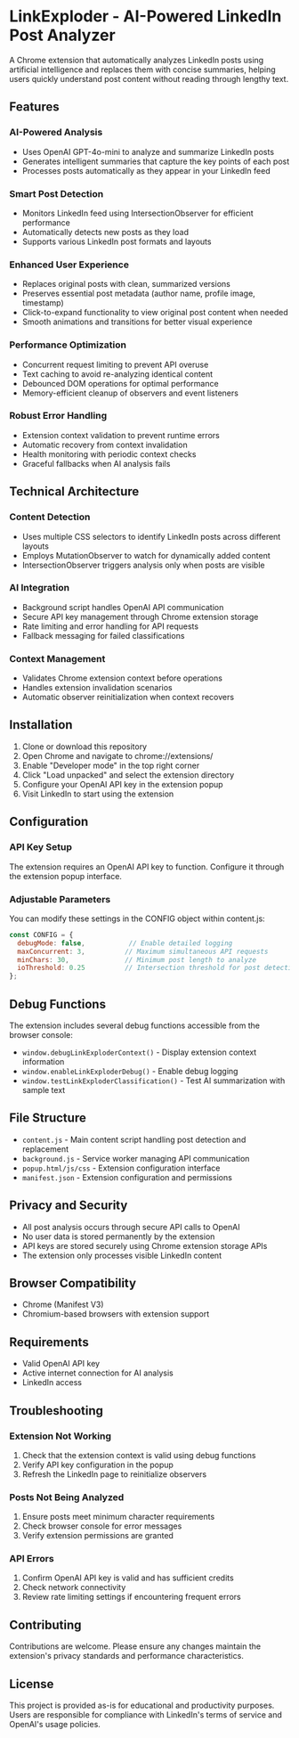 # LinkExploder - AI-Powered LinkedIn Post Analyzer

A Chrome extension that automatically analyzes LinkedIn posts using artificial intelligence and replaces them with concise summaries, helping users quickly understand post content without reading through lengthy text.

## Features

### AI-Powered Analysis
- Uses OpenAI GPT-4o-mini to analyze and summarize LinkedIn posts
- Generates intelligent summaries that capture the key points of each post
- Processes posts automatically as they appear in your LinkedIn feed

### Smart Post Detection
- Monitors LinkedIn feed using IntersectionObserver for efficient performance
- Automatically detects new posts as they load
- Supports various LinkedIn post formats and layouts

### Enhanced User Experience
- Replaces original posts with clean, summarized versions
- Preserves essential post metadata (author name, profile image, timestamp)
- Click-to-expand functionality to view original post content when needed
- Smooth animations and transitions for better visual experience

### Performance Optimization
- Concurrent request limiting to prevent API overuse
- Text caching to avoid re-analyzing identical content
- Debounced DOM operations for optimal performance
- Memory-efficient cleanup of observers and event listeners

### Robust Error Handling
- Extension context validation to prevent runtime errors
- Automatic recovery from context invalidation
- Health monitoring with periodic context checks
- Graceful fallbacks when AI analysis fails

## Technical Architecture

### Content Detection
- Uses multiple CSS selectors to identify LinkedIn posts across different layouts
- Employs MutationObserver to watch for dynamically added content
- IntersectionObserver triggers analysis only when posts are visible

### AI Integration
- Background script handles OpenAI API communication
- Secure API key management through Chrome extension storage
- Rate limiting and error handling for API requests
- Fallback messaging for failed classifications

### Context Management
- Validates Chrome extension context before operations
- Handles extension invalidation scenarios
- Automatic observer reinitialization when context recovers

## Installation

1. Clone or download this repository
2. Open Chrome and navigate to chrome://extensions/
3. Enable "Developer mode" in the top right corner
4. Click "Load unpacked" and select the extension directory
5. Configure your OpenAI API key in the extension popup
6. Visit LinkedIn to start using the extension

## Configuration

### API Key Setup
The extension requires an OpenAI API key to function. Configure it through the extension popup interface.

### Adjustable Parameters
You can modify these settings in the CONFIG object within content.js:

```javascript
const CONFIG = {
  debugMode: false,           // Enable detailed logging
  maxConcurrent: 3,          // Maximum simultaneous API requests
  minChars: 30,              // Minimum post length to analyze
  ioThreshold: 0.25          // Intersection threshold for post detection
};
```

## Debug Functions

The extension includes several debug functions accessible from the browser console:

- `window.debugLinkExploderContext()` - Display extension context information
- `window.enableLinkExploderDebug()` - Enable debug logging
- `window.testLinkExploderClassification()` - Test AI summarization with sample text

## File Structure

- `content.js` - Main content script handling post detection and replacement
- `background.js` - Service worker managing API communication
- `popup.html/js/css` - Extension configuration interface
- `manifest.json` - Extension configuration and permissions

## Privacy and Security

- All post analysis occurs through secure API calls to OpenAI
- No user data is stored permanently by the extension
- API keys are stored securely using Chrome extension storage APIs
- The extension only processes visible LinkedIn content

## Browser Compatibility

- Chrome (Manifest V3)
- Chromium-based browsers with extension support

## Requirements

- Valid OpenAI API key
- Active internet connection for AI analysis
- LinkedIn access

## Troubleshooting

### Extension Not Working
1. Check that the extension context is valid using debug functions
2. Verify API key configuration in the popup
3. Refresh the LinkedIn page to reinitialize observers

### Posts Not Being Analyzed
1. Ensure posts meet minimum character requirements
2. Check browser console for error messages
3. Verify extension permissions are granted

### API Errors
1. Confirm OpenAI API key is valid and has sufficient credits
2. Check network connectivity
3. Review rate limiting settings if encountering frequent errors

## Contributing

Contributions are welcome. Please ensure any changes maintain the extension's privacy standards and performance characteristics.

## License

This project is provided as-is for educational and productivity purposes. Users are responsible for compliance with LinkedIn's terms of service and OpenAI's usage policies. 
